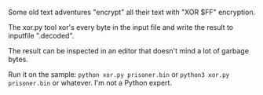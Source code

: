 Some old text adventures "encrypt" all their text with "XOR $FF" encryption.

The xor.py tool xor's every byte in the input file and write the result to inputfile ".decoded".

The result can be inspected in an editor that doesn't mind a lot of garbage bytes.

Run it on the sample:
`python xor.py prisoner.bin` or 
`python3 xor.py prisoner.bin` or whatever.
I'm not a Python expert.